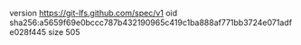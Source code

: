 version https://git-lfs.github.com/spec/v1
oid sha256:a5659f69e0bccc787b432190965c419c1ba888af771bb3724e071adfe028f445
size 505
